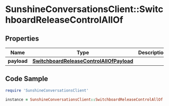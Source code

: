 # SunshineConversationsClient::SwitchboardReleaseControlAllOf

## Properties

Name | Type | Description | Notes
------------ | ------------- | ------------- | -------------
**payload** | [**SwitchboardReleaseControlAllOfPayload**](SwitchboardReleaseControlAllOfPayload.md) |  | [optional] 

## Code Sample

```ruby
require 'SunshineConversationsClient'

instance = SunshineConversationsClient::SwitchboardReleaseControlAllOf.new(payload: null)
```


